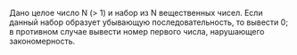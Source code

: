  Дано целое число N (> 1) и набор из N вещественных чисел. Если
 данный набор образует убывающую последовательность, то вывести 0;
 в противном случае вывести номер первого числа, нарушающего
 закономерность.

